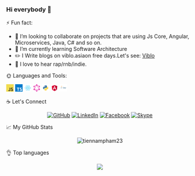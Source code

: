 ### Hi everybody 👋


⚡ Fun fact:
- 👯 I’m looking to collaborate on projects that are using Js Core, Angular, Microservices, Java, C# and so on.
- 🌱 I’m currently learning Software Architecture
- :pencil2: I Write blogs on viblo.asiaon free days.Let's see: [Viblo]((https://viblo.asia/u/tiennampham23))
- :musical_note: I love to hear rap/rnb/indie.

 🌞 Languages and Tools:

<code><img height="20" src="https://raw.githubusercontent.com/github/explore/80688e429a7d4ef2fca1e82350fe8e3517d3494d/topics/javascript/javascript.png"></code>
<code><img height="20" src="https://raw.githubusercontent.com/github/explore/80688e429a7d4ef2fca1e82350fe8e3517d3494d/topics/typescript/typescript.png"></code>
<code><img height="20" src="https://raw.githubusercontent.com/github/explore/80688e429a7d4ef2fca1e82350fe8e3517d3494d/topics/react/react.png"></code>
<code><img height="20" src="https://raw.githubusercontent.com/github/explore/5c058a388828bb5fde0bcafd4bc867b5bb3f26f3/topics/graphql/graphql.png"></code>
<code><img height="20" src="https://raw.githubusercontent.com/github/explore/80688e429a7d4ef2fca1e82350fe8e3517d3494d/topics/python/python.png"></code> 
<code><img height="20" src="https://raw.githubusercontent.com/github/explore/80688e429a7d4ef2fca1e82350fe8e3517d3494d/topics/angular/angular.png"></code> 
<code><img height="20" src="https://raw.githubusercontent.com/github/explore/80688e429a7d4ef2fca1e82350fe8e3517d3494d/topics/java/java.png"></code> 



:coffee: Let's Connect
<p align="center">
	<a href="https://github.com/tiennampham23"><img src="https://img.icons8.com/bubbles/50/000000/github.png" alt="GitHub"/></a>
	<a href="www.linkedin.com/in/phamtiennam"><img src="https://img.icons8.com/bubbles/50/000000/linkedin.png" alt="LinkedIn"/></a>
	<a href="https://www.facebook.com/phamtiennam23/"><img src="https://img.icons8.com/bubbles/50/000000/facebook-new.png" alt="Facebook"/></a>
	<a href="https://www.instagram.com/abhisheksisodiya__/"><img src="https://img.icons8.com/bubbles/50/000000/skype.png" alt="Skype"/></a>
</p>

📈 My GitHub Stats

<p align="center"> <img src="https://github-readme-stats.vercel.app/api?username=tiennampham23&show_icons=true&theme=gotham" alt="tiennampham23" /> </p>
  
  👌 Top languages 
  <p align="center"> <img align="center" src="https://github-readme-stats.vercel.app/api/top-langs/?username=tiennampham23&layout=compact&theme=material-palenight" /> </p>

